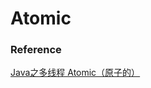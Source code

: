 # Atomic



### Reference

[Java之多线程 Atomic（原子的）](https://www.cnblogs.com/stephen0923/p/4505902.html)